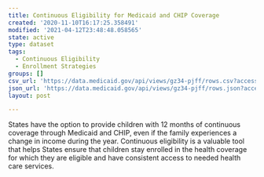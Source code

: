 ```yaml
---
title: Continuous Eligibility for Medicaid and CHIP Coverage
created: '2020-11-10T16:17:25.358491'
modified: '2021-04-12T23:48:48.058565'
state: active
type: dataset
tags:
  - Continuous Eligibility
  - Enrollment Strategies
groups: []
csv_url: 'https://data.medicaid.gov/api/views/gz34-pjff/rows.csv?accessType=DOWNLOAD'
json_url: 'https://data.medicaid.gov/api/views/gz34-pjff/rows.json?accessType=DOWNLOAD'
layout: post

---
```

States have the option to provide children with 12 months of continuous coverage through Medicaid and CHIP, even if the family experiences a change in income during the year. Continuous eligibility is a valuable tool that helps States ensure that children stay enrolled in the health coverage for which they are eligible and have consistent access to needed health care services.
